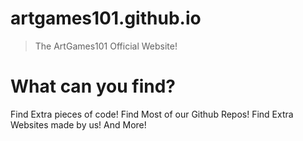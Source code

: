 # artgames101.github.io
> The ArtGames101 Official Website!

# What can you find?
Find Extra pieces of code!
Find Most of our Github Repos!
Find Extra Websites made by us!
And More!
